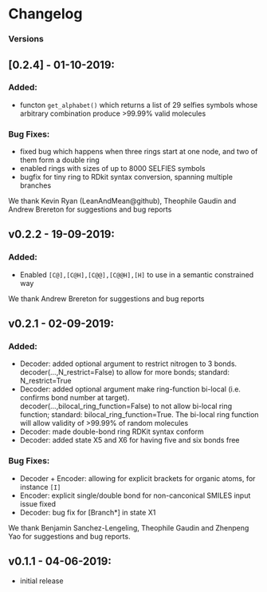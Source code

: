 # Changelog

### Versions

## [0.2.4] - 01-10-2019:
### Added:
 *  functon ``get_alphabet()`` which returns a list of 29 selfies symbols whose
    arbitrary combination produce >99.99% valid molecules
 
### Bug Fixes:
 *  fixed bug which happens when three rings start at one node, and two of
    them form a double ring
 *  enabled rings with sizes of up to 8000 SELFIES symbols
 *  bugfix for tiny ring to RDkit syntax conversion, spanning multiple branches

We thank Kevin Ryan (LeanAndMean@github), Theophile Gaudin and Andrew Brereton
for suggestions and bug reports 

## v0.2.2 - 19-09-2019:
### Added:
 * Enabled ``[C@],[C@H],[C@@],[C@@H],[H]`` to use in a semantic constrained way

We thank Andrew Brereton for suggestions and bug reports 

## v0.2.1 - 02-09-2019:

### Added:
 *  Decoder: added optional argument to restrict nitrogen to 3 bonds. 
    decoder(...,N_restrict=False) to allow for more bonds;
    standard: N_restrict=True
 *  Decoder: added optional argument make ring-function bi-local 
    (i.e. confirms bond number at target). 
    decoder(...,bilocal_ring_function=False) to not allow bi-local ring 
    function; standard: bilocal_ring_function=True. The bi-local ring 
    function will allow validity of >99.99% of random molecules
 *  Decoder: made double-bond ring RDKit syntax conform
 *  Decoder: added state X5 and X6 for having five and six bonds free
 
### Bug Fixes:
 * Decoder + Encoder: allowing for explicit brackets for organic atoms, for 
   instance ``[I]``
 * Encoder: explicit single/double bond for non-canconical SMILES input
   issue fixed
 * Decoder: bug fix for [Branch*] in state X1

We thank Benjamin Sanchez-Lengeling, Theophile Gaudin and Zhenpeng Yao 
for suggestions and bug reports.

## v0.1.1 - 04-06-2019: 
 * initial release 
